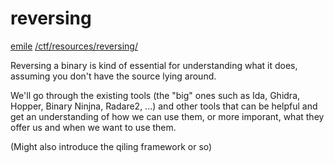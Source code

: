 # reversing

[emile](/about#contact) [/ctf/resources/reversing/](/ctf/resources/reversing/)

Reversing a binary is kind of essential for understanding what it does, assuming you don't have the source lying around.

We'll go through the existing tools (the "big" ones such as Ida, Ghidra, Hopper, Binary Ninjna, Radare2, ...) and other tools that can be helpful and get an understanding of how we can use them, or more imporant, what they offer us and when we want to use them.

(Might also introduce the qiling framework or so)